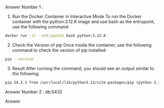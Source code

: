 Answer Number 1 :
1. Run the Docker Container in Interactive Mode
To run the Docker container with the python:3.12.8 image and use bash as the entrypoint, use the following command:
```bash
docker run -it --entrypoint bash python:3.12.8
```
2. Check the Version of pip
Once inside the container, use the following command to check the version of pip installed:
```bash
pip --version
```
3. Result
After running the command, you should see an output similar to the following:
```bash
pip 24.3.1 from /usr/local/lib/python3.12/site-packages/pip (python 3.12)
```

Answer Number 2 :
db:5432

Answer

